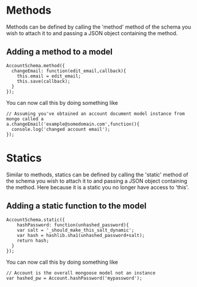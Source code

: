 Methods
=======

Methods can be defined by calling the 'method' method of the schema you wish
to attach it to and passing a JSON object containing the method.

## Adding a method to a model

    AccountSchema.method({
      changeEmail: function(edit_email,callback){
        this.email = edit_email;
        this.save(callback);
      }
    });

You can now call this by doing something like

    // Assuming you've obtained an account document model instance from mongo called a
    a.changeEmail('example@somedomain.com',function(){
      console.log('changed account email');
    });

Statics
=======

Similar to methods, statics can be defined by calling the 'static' method of the schema you wish
to attach it to and passing a JSON object containing the method.  Here because it is a static
you no longer have access to 'this'.

## Adding a static function to the model

    AccountSchema.static({
        hashPassword: function(unhashed_password){
        var salt = '_should_make_this_salt_dynamic';
        var hash = hashlib.sha1(unhashed_password+salt);
        return hash;
      }
    });

You can now call this by doing something like

    // Account is the overall mongoose model not an instance
    var hashed_pw = Account.hashPassword('mypassword'); 


